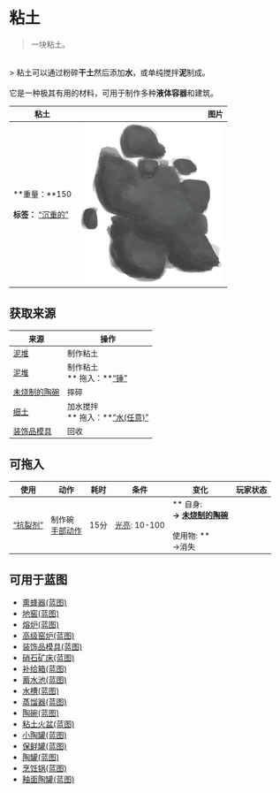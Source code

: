 # 粘土  
> 一块粘土。  
<br>  
> 粘土可以通过粉碎<b>干土</b>然后添加<b>水</b>，或单纯搅拌<b>泥</b>制成。<br><br>它是一种极其有用的材料，可用于制作多种<b>液体容器</b>和建筑。  
  
  粘土  |   图片   
 ----  |  ----:   
 **重量：**150<br><br>**标签：**	[“沉重的”](tag_Heavy.md)  |  <img decoding="async" src="Sprite/Clay.png" href="a.md" style="max-width:300px;max-height:300px;">   
  
## 获取来源  
来源  |  操作  
----  |  ----  
[泥堆](MudPile.md)  |  制作粘土  
[泥堆](MudPile.md)  |  制作粘土<br>** 拖入：**[“锤”](tag_Hammer.md)  
[未烧制的陶碗](ClayBowlUnfired.md)  |  摔碎  
[细土](FineDirt.md)  |  加水搅拌<br>** 拖入：**[“水(任意)”](tag_WaterAny.md)  
[装饰品模具](MoldCopperDecoration.md)  |  回收  
## 可拖入  
使用  |  动作  |  耗时  |  条件  |  变化  |  玩家状态  
----  |  ----  |  ----  |  ----  |  ----  |  ----  
[“抗裂剂”](tag_Temper.md)  |  制作碗<br>[手部动作](HandAction.md)  |  15分  |  [光亮](Light.md): 10-100  |  ** 自身: **<br>→ [未烧制的陶碗](ClayBowlUnfired.md)<br><br>** 使用物: **<br>→消失  |    
## 可用于蓝图  
- [熏蜂器(蓝图)](Bp_BeeSmoker.md)  
- [地窖(蓝图)](Bp_Cellar.md)  
- [熔炉(蓝图)](Bp_Forge.md)  
- [高级窑炉(蓝图)](Bp_KilnAdvanced.md)  
- [装饰品模具(蓝图)](Bp_MoldDecoration.md)  
- [硝石矿床(蓝图)](Bp_NiterBed.md)  
- [补给箱(蓝图)](Bp_SupplyChest.md)  
- [蓄水池(蓝图)](Bp_WaterReservoir.md)  
- [水槽(蓝图)](Bp_WateringTrough.md)  
- [蒸馏器(蓝图)](Bp_Alembic.md)  
- [陶碗(蓝图)](Bp_ClayBowl.md)  
- [粘土火盆(蓝图)](Bp_ClayFirePit.md)  
- [小陶罐(蓝图)](Bp_ClayJar.md)  
- [保鲜罐(蓝图)](Bp_ClayPotCooler.md)  
- [陶罐(蓝图)](Bp_ClayVase.md)  
- [烹饪锅(蓝图)](Bp_CookingPot.md)  
- [釉面陶罐(蓝图)](Bp_GlazedVase.md)  
  
  


<script>document.title="粘土 - 卡牌生存百科 Card Survival Wiki";</script>